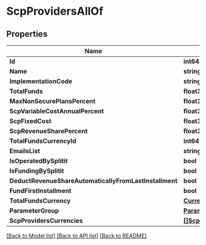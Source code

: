 # ScpProvidersAllOf

## Properties

Name | Type | Description | Notes
------------ | ------------- | ------------- | -------------
**Id** | **int64** |  | 
**Name** | **string** |  | [optional] 
**ImplementationCode** | **string** |  | [optional] 
**TotalFunds** | **float32** |  | 
**MaxNonSecurePlansPercent** | **float32** |  | 
**ScpVariableCostAnnualPercent** | **float32** |  | 
**ScpFixedCost** | **float32** |  | 
**ScpRevenueSharePercent** | **float32** |  | 
**TotalFundsCurrencyId** | **int64** |  | [optional] 
**EmailsList** | **string** |  | [optional] 
**IsOperatedBySplitit** | **bool** |  | [optional] 
**IsFundingBySplitit** | **bool** |  | 
**DeductRevenueShareAutomaticallyFromLastInstallment** | **bool** |  | 
**FundFirstInstallment** | **bool** |  | 
**TotalFundsCurrency** | [**Currencies**](Currencies.md) |  | [optional] 
**ParameterGroup** | [**ParameterGroups**](ParameterGroups.md) |  | [optional] 
**ScpProvidersCurrencies** | [**[]ScpProvidersCurrencies**](ScpProvidersCurrencies.md) |  | [optional] 

[[Back to Model list]](../README.md#documentation-for-models) [[Back to API list]](../README.md#documentation-for-api-endpoints) [[Back to README]](../README.md)


